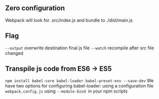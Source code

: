 ## Zero configuration
Webpack will look for .src/index.js and bundle to ./dist/main.js
## Flag
`--output` overwrite destination final js file
`--watch` recompile after src file changed
## Transpile js code from ES6 -> ES5
`npm install babel-core babel-loader babel-preset-env --save-dev`
We have two options for configuring babel-loader:
  using a configuration file `webpack.config.js`
  using `--module-bind `in your npm scripts

